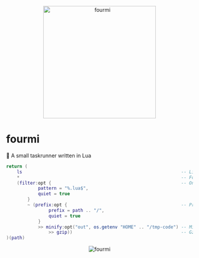 <p align="center">
    <img src="https://github.com/giann/fourmi/raw/master/assets/logo.png" alt="fourmi" height="304">
</p>


# fourmi
🐜 A small taskrunner written in Lua

```lua
return (
    ls                                                            -- List files
    *                                                             -- For all of them do this
    (filter:opt {                                                 -- Only on *.lua files
            pattern = "%.lua$",
            quiet = true
        }
        ~ (prefix:opt {                                           -- Prefix with path
                prefix = path .. "/",
                quiet = true
            }
            >> minify:opt("out", os.getenv "HOME" .. "/tmp-code") -- Minify
                >> gzip))                                         -- Gzip
)(path)
```

<p align="center">
    <img src="https://github.com/giann/fourmi/raw/master/assets/result.png" alt="fourmi">
</p>
